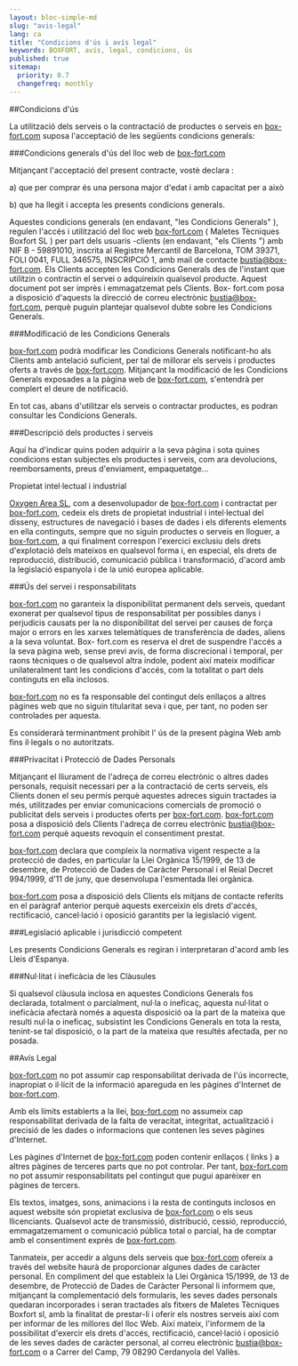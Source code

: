 ```yaml
---
layout: bloc-simple-md
slug: "avis-legal"
lang: ca
title: "Condicions d'ús i avís legal"
keywords: BOXFORT, avís, legal, condicions, ús
published: true
sitemap:
  priority: 0.7
  changefreq: monthly
---
```


##Condicions d'ús

La utilització dels serveis o la contractació de productes o serveis en [box-fort.com](http://www.box-fort.com/) suposa l'acceptació de les següents condicions generals:

###Condicions generals d'ús del lloc web de [box-fort.com](http://www.box-fort.com/)

Mitjançant l'acceptació del present contracte, vostè declara :

a) que per comprar és una persona major d'edat i amb capacitat per a això

b) que ha llegit i accepta les presents condicions generals.

Aquestes condicions generals (en endavant, "les Condicions Generals" ), regulen l'accés i utilització del lloc web [box-fort.com](http://www.box-fort.com/) ( Maletes Tècniques Boxfort SL ) per part dels usuaris -clients (en endavant, "els Clients ") amb NIF B - 59891010, inscrita al Registre Mercantil de Barcelona, TOM 39371, FOLI 0041, FULL 346575, INSCRIPCIÓ 1, amb mail de contacte [bustia@box-fort.com](mailto:bustia@box-fort.com). Els Clients accepten les Condicions Generals des de l'instant que utilitzin o contractin el servei o adquireixin qualsevol producte. Aquest document pot ser imprès i emmagatzemat pels Clients. Box- fort.com posa a disposició d'aquests la direcció de correu electrònic [bustia@box-fort.com](mailto:bustia@box-fort.com), perquè puguin plantejar qualsevol dubte sobre les Condicions Generals.

###Modificació de les Condicions Generals

[box-fort.com](http://www.box-fort.com/) podrà modificar les Condicions Generals notificant-ho als Clients amb antelació suficient, per tal de millorar els serveis i productes oferts a través de [box-fort.com](http://www.box-fort.com/). Mitjançant la modificació de les Condicions Generals exposades a la pàgina web de [box-fort.com](http://www.box-fort.com/), s'entendrà per complert el deure de notificació.

En tot cas, abans d'utilitzar els serveis o contractar productes, es podran consultar les Condicions Generals.

###Descripció dels productes i serveis

Aquí ha d'indicar quins poden adquirir a la seva pàgina i sota quines condicions estan subjectes els productes i serveis, com ara devolucions, reemborsaments, preus d'enviament, empaquetatge...

Propietat intel·lectual i industrial

[Oxygen Area SL](http://www.oxygen.cat/), com a desenvolupador de [box-fort.com](http://www.box-fort.com/) i contractat per [box-fort.com](http://www.box-fort.com/), cedeix els drets de propietat industrial i intel·lectual del disseny, estructures de navegació i bases de dades i els diferents elements en ella continguts, sempre que no siguin productes o serveis en lloguer, a [box-fort.com](http://www.box-fort.com/), a qui finalment correspon l'exercici exclusiu dels drets d'explotació dels mateixos en qualsevol forma i, en especial, els drets de reproducció, distribució, comunicació pública i transformació, d'acord amb la legislació espanyola i de la unió europea aplicable.

###Ús del servei i responsabilitats

[box-fort.com](http://www.box-fort.com/) no garanteix la disponibilitat permanent dels serveis, quedant exonerat per qualsevol tipus de responsabilitat per possibles danys i perjudicis causats per la no disponibilitat del servei per causes de força major o errors en les xarxes telemàtiques de transferència de dades, aliens a la seva voluntat. Box- fort.com es reserva el dret de suspendre l'accés a la seva pàgina web, sense previ avís, de forma discrecional i temporal, per raons tècniques o de qualsevol altra índole, podent així mateix modificar unilateralment tant les condicions d'accés, com la totalitat o part dels continguts en ella inclosos.

[box-fort.com](http://www.box-fort.com/) no es fa responsable del contingut dels enllaços a altres pàgines web que no siguin titularitat seva i que, per tant, no poden ser controlades per aquesta.

Es considerarà terminantment prohibit l' ús de la present pàgina Web amb fins il·legals o no autoritzats.

###Privacitat i Protecció de Dades Personals

Mitjançant el lliurament de l'adreça de correu electrònic o altres dades personals, requisit necessari per a la contractació de certs serveis, els Clients donen el seu permís perquè aquestes adreces siguin tractades ia més, utilitzades per enviar comunicacions comercials de promoció o publicitat dels serveis i productes oferts per [box-fort.com](http://www.box-fort.com/). [box-fort.com](http://www.box-fort.com/) posa a disposició dels Clients l'adreça de correu electrònic [bustia@box-fort.com](mailto:bustia@box-fort.com) perquè aquests revoquin el consentiment prestat.

[box-fort.com](http://www.box-fort.com/) declara que compleix la normativa vigent respecte a la protecció de dades, en particular la Llei Orgànica 15/1999, de 13 de desembre, de Protecció de Dades de Caràcter Personal i el Reial Decret 994/1999, d'11 de juny, que desenvolupa l'esmentada llei orgànica.

[box-fort.com](http://www.box-fort.com/) posa a disposició dels Clients els mitjans de contacte referits en el paràgraf anterior perquè aquests exerceixin els drets d'accés, rectificació, cancel·lació i oposició garantits per la legislació vigent.

###Legislació aplicable i jurisdicció competent

Les presents Condicions Generals es regiran i interpretaran d'acord amb les Lleis d'Espanya.

###Nul·litat i ineficàcia de les Clàusules

Si qualsevol clàusula inclosa en aquestes Condicions Generals fos declarada, totalment o parcialment, nul·la o ineficaç, aquesta nul·litat o ineficàcia afectarà només a aquesta disposició oa la part de la mateixa que resulti nul·la o ineficaç, subsistint les Condicions Generals en tota la resta, tenint-se tal disposició, o la part de la mateixa que resultés afectada, per no posada.

##Avís Legal

[box-fort.com](http://www.box-fort.com/) no pot assumir cap responsabilitat derivada de l'ús incorrecte, inapropiat o il·lícit de la informació apareguda en les pàgines d'Internet de [box-fort.com](http://www.box-fort.com/).

Amb els límits establerts a la llei, [box-fort.com](http://www.box-fort.com/) no assumeix cap responsabilitat derivada de la falta de veracitat, integritat, actualització i precisió de les dades o informacions que contenen les seves pàgines d'Internet.

Les pàgines d'Internet de [box-fort.com](http://www.box-fort.com/) poden contenir enllaços ( links ) a altres pàgines de terceres parts que no pot controlar. Per tant, [box-fort.com](http://www.box-fort.com/) no pot assumir responsabilitats pel contingut que pugui aparèixer en pàgines de tercers.

Els textos, imatges, sons, animacions i la resta de continguts inclosos en aquest website són propietat exclusiva de [box-fort.com](http://www.box-fort.com/) o els seus llicenciants. Qualsevol acte de transmissió, distribució, cessió, reproducció, emmagatzemament o comunicació pública total o parcial, ha de comptar amb el consentiment exprés de [box-fort.com](http://www.box-fort.com/).

Tanmateix, per accedir a alguns dels serveis que [box-fort.com](http://www.box-fort.com/) ofereix a través del website haurà de proporcionar algunes dades de caràcter personal. En compliment del que estableix la Llei Orgànica 15/1999, de 13 de desembre, de Protecció de Dades de Caràcter Personal li informem que, mitjançant la complementació dels formularis, les seves dades personals quedaran incorporades i seran tractades als fitxers de Maletes Tècniques Boxfort sl, amb la finalitat de prestar-li i oferir els nostres serveis així com per informar de les millores del lloc Web. Així mateix, l'informem de la possibilitat d'exercir els drets d'accés, rectificació, cancel·lació i oposició de les seves dades de caràcter personal, al correu electrònic [bustia@box-fort.com](mailto:bustia@box-fort.com) o a Carrer del Camp, 79 08290 Cerdanyola del Vallès. 